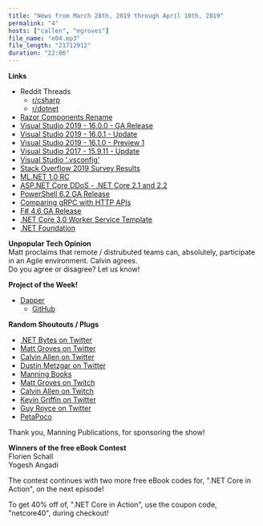 ```yaml
---
title: "News from March 28th, 2019 through April 10th, 2019"
permalink: "4"
hosts: ["callen", "mgroves"]
file_name: "e04.mp3"
file_length: "21712912"
duration: "22:06"
---
```


<p><strong>Links</strong><br />
<ul>
<li>Reddit Threads
<ul>
<li><a href="https://www.reddit.com/r/csharp/comments/b81hd8/episode_3_news_from_march_14th_2019_through_march/">r/csharp</a></li>
<li><a href="https://www.reddit.com/r/dotnet/comments/b81oz8/episode_3_news_from_march_14th_2019_through_march/">r/dotnet</a></li>
</ul></li>
<li><a href="https://github.com/aspnet/AspNetCore/issues/8931">Razor Components Rename</a></li>
<li><a href="https://devblogs.microsoft.com/visualstudio/visual-studio-2019-code-faster-work-smarter-create-the-future/">Visual Studio 2019 - 16.0.0 - GA Release</a></li>
<li><a href="https://docs.microsoft.com/en-us/visualstudio/releases/2019/release-notes#--visual-studio-2019-version-1601">Visual Studio 2019 - 16.0.1 - Update</a></li>
<li><a href="https://docs.microsoft.com/en-us/visualstudio/releases/2019/release-notes-preview#16.1_Preview1">Visual Studio 2019 - 16.1.0 - Preview 1</a></li>
<li><a href="https://docs.microsoft.com/en-us/visualstudio/releasenotes/vs2017-relnotes#15.9.11">Visual Studio 2017 - 15.9.11 - Update</a></li>
<li><a href="https://devblogs.microsoft.com/setup/configure-visual-studio-across-your-organization-with-vsconfig/">Visual Studio '.vsconfig'</a></li>
<li><a href="https://insights.stackoverflow.com/survey/2019">Stack Overflow 2019 Survey Results</a></li>
<li><a href="https://devblogs.microsoft.com/dotnet/announcing-ml-net-1-0-rc-machine-learning-for-net/">ML.NET 1.0 RC</a></li>
<li><a href="https://devblogs.microsoft.com/dotnet/net-core-april-2019-updates-2-1-10-and-2-2-4/">ASP.NET Core DDoS - .NET Core 2.1 and 2.2</a></li>
<li><a href="https://devblogs.microsoft.com/powershell/general-availability-of-powershell-core-6-2/">PowerShell 6.2 GA Release</a></li>
<li><a href="https://docs.microsoft.com/en-us/aspnet/core/grpc/comparison?view=aspnetcore-3.0">Comparing gRPC with HTTP APIs</a></li>
<li><a href="https://devblogs.microsoft.com/dotnet/announcing-f-4-6/">F# 4.6 GA Release</a></li>
<li><a href="https://devblogs.microsoft.com/aspnet/net-core-workers-as-windows-services/">.NET Core 3.0 Worker Service Template</a></li>
<li><a href="https://dotnetfoundation.org/blog/2019/03/30/net-foundation-march-2019-update">.NET Foundation</a></li>
</ul>
<p><strong>Unpopular Tech Opinion</strong><br />
Matt proclaims that remote / distrubuted teams can, absolutely, participate in an Agile environment. Calvin agrees.<br />
Do you agree or disagree? Let us know!</p>
<p><strong>Project of the Week!</strong></p>
<ul>
<li><a href="https://stackexchange.github.io/Dapper/">Dapper</a>
<ul>
<li><a href="https://github.com/StackExchange/Dapper">GitHub</a></li>
</ul></li>
</ul>
<p><strong>Random Shoutouts / Plugs</strong></p>
<ul>
<li><a href="https://twitter.com/dotnetbytes">.NET Bytes on Twitter</a></li>
<li><a href="https://twitter.com/mgroves">Matt Groves on Twitter</a></li>
<li><a href="https://twitter.com/_CalvinAllen">Calvin Allen on Twitter</a></li>
<li><a href="https://twitter.com/DustinMetzgar">Dustin Metzgar on Twitter</a></li>
<li><a href="https://twitter.com/manningbooks">Manning Books</a></li>
<li><a href="https://www.twitch.tv/matthewdgroves">Matt Groves on Twitch</a></li>
<li><a href="https://www.twitch.tv/calvinaallen">Calvin Allen on Twitch</a></li>
<li><a href="https://twitter.com/1kevgriff">Kevin Griffin on Twitter</a></li>
<li><a href="https://twitter.com/guyroyse">Guy Royce on Twitter</a></li>
<li><a href="https://github.com/CollaboratingPlatypus/PetaPoco">PetaPoco</a></li>
</ul>
<p>Thank you, Manning Publications, for sponsoring the show!</p>
<p><strong>Winners of the free eBook Contest</strong><br />
Florien Schall<br />
Yogesh Angadi</p>
<p>The contest continues with two more free eBook codes for, ".NET Core in Action", on the next episode!</p>
<p>To get 40% off of, ".NET Core in Action", use the coupon code, "netcore40", during checkout!</p>